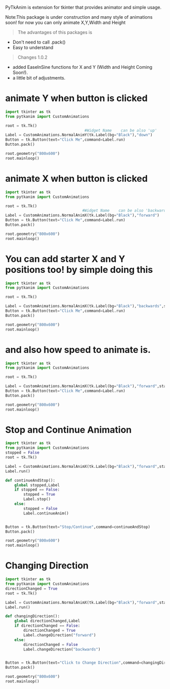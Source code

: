PyTkAnim is extension for tkinter that provides animator and simple usage.

Note:This package is under construction and many style of animations soon!
     for now you can only animate X,Y,Width and Height


> The advantages of this packages is
* Don't need to call .pack()
* Easy to understand

> Changes 1.0.2
* added EaseInSine functions for X and Y (Width and Height Coming Soon!).
* a little bit of adjustments.


# animate Y when button is clicked
```python
import tkinter as tk
from pytkanim import CustomAnimations

root = tk.Tk() 
                                   #Widget Name    can be also 'up'
Label = CustomAnimations.NormalAnimY(tk.Label(bg="Black"),"down") 
Button = tk.Button(text="Click Me",command=Label.run)
Button.pack()

root.geometry("800x600")
root.mainloop()
```


# animate X when button is clicked
```python
import tkinter as tk
from pytkanim import CustomAnimations

root = tk.Tk()
                                  #Widget Name    can be also 'backwards'
Label = CustomAnimations.NormalAnimX(tk.Label(bg="Black"),"forward") 
Button = tk.Button(text="Click Me",command=Label.run)
Button.pack()

root.geometry("800x600")
root.mainloop()
```

# You can add starter X and Y positions too! by simple doing this
```python
import tkinter as tk
from pytkanim import CustomAnimations

root = tk.Tk()

Label = CustomAnimations.NormalAnimX(tk.Label(bg="Black"),"backwards",startAX=0.5,startAY=0.5)
Button = tk.Button(text="Click Me",command=Label.run)
Button.pack()

root.geometry("800x600")
root.mainloop()
```

# and also how speed to animate is.
```python
import tkinter as tk
from pytkanim import CustomAnimations

root = tk.Tk()

Label = CustomAnimations.NormalAnimX(tk.Label(bg="Black"),"forward",startAX=0.5,startAY=0.5,speed=10) #Higher amount of speed the more it goes slower
Button = tk.Button(text="Click Me",command=Label.run)
Button.pack()

root.geometry("800x600")
root.mainloop()
```

# Stop and Continue Animation 
```python
import tkinter as tk
from pytkanim import CustomAnimations
stopped = False
root = tk.Tk()

Label = CustomAnimations.NormalAnimX(tk.Label(bg="Black"),"forward",startAX=0,startAY=0.5,speed=10)
Label.run()

def continueAndStop():
    global stopped,Label
    if stopped == False:
        stopped = True
        Label.stop()
    else:
        stopped = False
        Label.continueAnim()


Button = tk.Button(text="Stop/Continue",command=continueAndStop)
Button.pack()

root.geometry("800x600")
root.mainloop()
```

# Changing Direction
```python
import tkinter as tk
from pytkanim import CustomAnimations
directionChanged = True
root = tk.Tk()

Label = CustomAnimations.NormalAnimX(tk.Label(bg="Black"),"forward",startAX=0,startAY=0.5,speed=10)
Label.run()

def changingDirection():
    global directionChanged,Label
    if directionChanged == False:
        directionChanged = True
        Label.changeDirection("forward")
    else:
        directionChanged = False
        Label.changeDirection("backwards")


Button = tk.Button(text="Click to Change Direction",command=changingDirection)
Button.pack()

root.geometry("800x600")
root.mainloop()
```